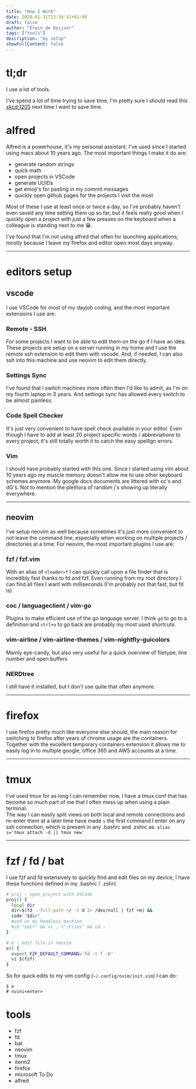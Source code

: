 ```yaml
---
title: "How I Work"
date: 2020-01-31T13:50:41+01:00
draft: false
author: "Erwin de Keijzer"
tags: ["tools"]
description: "my setup"
showFullContent: false
---
```


# tl;dr

I use a lot of tools.  

I've spend a lot of time trying to save time, I'm pretty sure I should read this [xkcd:1205](https://xkcd.com/1205/) next time I want to save time.

# alfred
Alfred is a powerhouse, it's my personal assistant. I've used since I started using macs about 10 years ago. The most important things I make it do are:

- generate random strings
- quick math
- open projects in VSCode
- generate UUIDs
- get emoji's for pasting in my commit messages
- quickly open github pages for the projects I visit the most

Most of these I use at least once or twice a day, so I've probably haven't even saved any time setting them up so far, but it feels really good when I quickly open a project with just a few presses on the keyboard when a colleague is standing next to me 😁.

I've found that I'm not using alfred that often for launching applications, mostly because I leave my firefox and editor open most days anyway.  

---

# editors setup

## vscode

I use VSCode for most of my dayjob coding, and the most important extensions I use are:

### Remote - SSH
For some projects I want to be able to edit them on the go if I have an idea. These projects are setup on a server running in my home and I use the remote ssh extension to edit them with vscode. And, if needed, I can also ssh into this machine and use neovim to edit them directly.

### Settings Sync
I've found that I switch machines more often then I'd like to admit, as I'm on my fourth laptop in 3 years. And settings sync has allowed every switch to be almost painless.

### Code Spell Checker
It's just very convenient to have spell check available in your editor. Even though I have to add at least 20 project specific words / abbreviations to every project, it's still totally worth it to catch the easy spellign errors.


### Vim
I should have probably started with this one. Since I started using vim about 10 years ago my muscle memory doesn't allow me to use other keyboard schemes anymore. My google docs documents are littered with cc's and dG's. Not to mention the plethora of random j's showing up literally everywhere.

---

## neovim
I've setup neovim as well because sometimes it's just more convenient to not leave the command line, especially when working on multiple projects / directories at a time. For neovim, the most important plugins I use are:

### fzf / fzf.vim
With an alias of `<leader>f` I can quickly call upon a file finder that is incredibly fast thanks to fd and fzf. Even running from my root directory I can find all files I want with milliseconds (I'm probably not that fast, but fd is)

### coc / languageclient / vim-go
Plugins to make efficient use of the go language server. I think `gd` to go to a definition and `ctrl+o` to go back are probably my most used shortcuts.

### vim-airline / vim-airline-themes / vim-nightfly-guicolors
Mainly eye-candy, but also very useful for a quick overview of filetype, line number and open buffers

### NERDtree
I still have it installed, but I don't use quite that often anymore.

----

# firefox
I use firefox pretty much like everyone else should, the main reason for switching to firefox after years of chrome usage are the containers. Together with the excellent temporary containers extension it allows me to easily log in to multiple google, office 365 and AWS accounts at a time.

----

# tmux
I've used tmux for as long I can remember now, I have a tmux.conf that has become so much part of me that I often mess up when using a plain terminal.  
The way I can easily split views on both local and remote connections and re-enter them at a later time have made `s` the first command I enter on any ssh connection, which is present in any .bashrc and .zshrc as: `alias s='tmux attach -d || tmux new'`

---

# fzf / fd / bat
I use fzf and fd extensively to quickly find and edit files on my device, I have these functions defined in my .bashrc / .zshrc

```bash
# proj - open project with VSCode
proj() {
  local dir
  dir=$(fd --full-path ~/ -t d 2> /dev/null | fzf +m) &&
  code "$dir" 
  #and on my headless machine
  #cd "$dir" && vi . +":Files" && cd - 
}

# e - edit file in neovim
e() {
  export FZF_DEFAULT_COMMAND='fd -t f -H'
  vi $(fzf)
}
```

So for quick edits to my vim config (`~/.config/nvim/init.vim`) I can do:
```
$ e
# nvini<enter>
```



# tools
- fzf
- fd
- bat
- neovim
- tmux
- iterm2
- firefox
- microsoft To Do
- alfred
